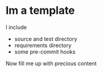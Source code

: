 # Im a template

I include

- source and test directory
- requirements directory
- some pre-commit hooks

Now fill me up with precious content
